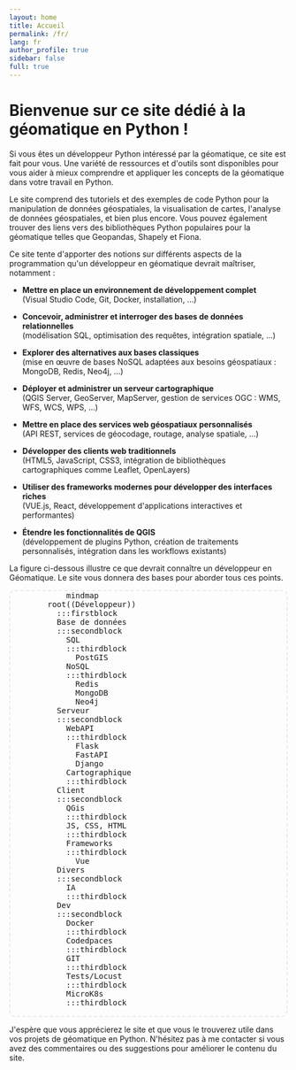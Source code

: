 ```yaml
---
layout: home
title: Accueil
permalink: /fr/
lang: fr
author_profile: true
sidebar: false
full: true
---
```

# Bienvenue sur ce site dédié à la géomatique en Python !

Si vous êtes un développeur Python intéressé par la géomatique, ce site est fait pour vous. Une variété de ressources et d'outils sont disponibles pour vous aider à mieux comprendre et appliquer les concepts de la géomatique dans votre travail en Python.

Le site comprend des tutoriels et des exemples de code Python pour la manipulation de données géospatiales, la visualisation de cartes, l'analyse de données géospatiales, et bien plus encore. Vous pouvez également trouver des liens vers des bibliothèques Python populaires pour la géomatique telles que Geopandas, Shapely et Fiona.

Ce site tente d'apporter des notions sur différents aspects de la programmation qu'un développeur en géomatique devrait maîtriser, notamment :

- **Mettre en place un environnement de développement complet**  
  (Visual Studio Code, Git, Docker, installation, ...)

- **Concevoir, administrer et interroger des bases de données relationnelles**  
  (modélisation SQL, optimisation des requêtes, intégration spatiale, ...)

- **Explorer des alternatives aux bases classiques**  
  (mise en œuvre de bases NoSQL adaptées aux besoins géospatiaux : MongoDB, Redis, Neo4j, ...)

- **Déployer et administrer un serveur cartographique**  
  (QGIS Server, GeoServer, MapServer, gestion de services OGC : WMS, WFS, WCS, WPS, ...)

- **Mettre en place des services web géospatiaux personnalisés**  
  (API REST, services de géocodage, routage, analyse spatiale, ...)

- **Développer des clients web traditionnels**  
  (HTML5, JavaScript, CSS3, intégration de bibliothèques cartographiques comme Leaflet, OpenLayers)

- **Utiliser des frameworks modernes pour développer des interfaces riches**  
  (VUE.js, React, développement d'applications interactives et performantes)

- **Étendre les fonctionnalités de QGIS**  
  (développement de plugins Python, création de traitements personnalisés, intégration dans les workflows existants)

La figure ci-dessous illustre ce que devrait connaître un développeur en Géomatique. Le site vous donnera des bases pour aborder tous ces points.

<pre class="mermaid">
      mindmap
  root((Développeur))
    :::firstblock
    Base de données
    :::secondblock
      SQL
      :::thirdblock
        PostGIS
      NoSQL
      :::thirdblock
        Redis
        MongoDB
        Neo4j
    Serveur
    :::secondblock
      WebAPI
      :::thirdblock
        Flask
        FastAPI
        Django
      Cartographique
      :::thirdblock
    Client
    :::secondblock
      QGis
      :::thirdblock
      JS, CSS, HTML
      :::thirdblock
      Frameworks
      :::thirdblock
        Vue
    Divers
    :::secondblock
      IA
      :::thirdblock      
    Dev
    :::secondblock
      Docker
      :::thirdblock      
      Codedpaces
      :::thirdblock      
      GIT
      :::thirdblock      
      Tests/Locust
      :::thirdblock
      MicroK8s
      :::thirdblock
    </pre>
    

J'espère que vous apprécierez le site et que vous le trouverez utile dans vos projets de géomatique en Python. N'hésitez pas à me contacter si vous avez des commentaires ou des suggestions pour améliorer le contenu du site.

<style>

pre.mermaid {
  
  border: 2px dashed #eaeaea;   /* bordure */
  padding: 0% 0% 0% 10%;             /* espace interne */
  border-radius: 10px;       /* coins arrondis */
  overflow: auto;            /* scroll si besoin */
  /* font-family: "consolas" */
}

pre.mermaid .firstblock  {
  fill: #eaeaea; /* vert doux */
  
  stroke-width: 2px;
  /* font-weight: bold;
  font-size: 14px; */
  
}

pre.mermaid .firstblock .node-bkg {
  fill: #252a34!important;
  stroke: #eaeaea!important;
}

pre.mermaid .secondblock .node-bkg {
  fill:rgb(70, 80, 99)!important;
  
}

pre.mermaid .secondblock text {
  fill: #eaeaea!important;
}

pre.mermaid .thirdblock .node-bkg {
  fill:rgb(109, 125, 155)!important;
  
}

pre.mermaid .thirdblock text {
  fill: #eaeaea!important;
}

pre.mermaid .mindmap-edges .edge {
  stroke:rgb(248, 246, 246)!important;
}
</style>

